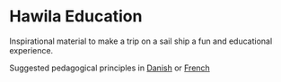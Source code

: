 Hawila Education
================
Inspirational material to make a trip on a sail ship a fun and educational experience.


Suggested pedagogical principles in [Danish](https://github.com/raisoman/www.ecolefrancodanoise.dk/blob/master/17-principper.mdwn) or [French](https://github.com/raisoman/www.ecolefrancodanoise.dk/blob/master/17-principes.fr.mdwn)
